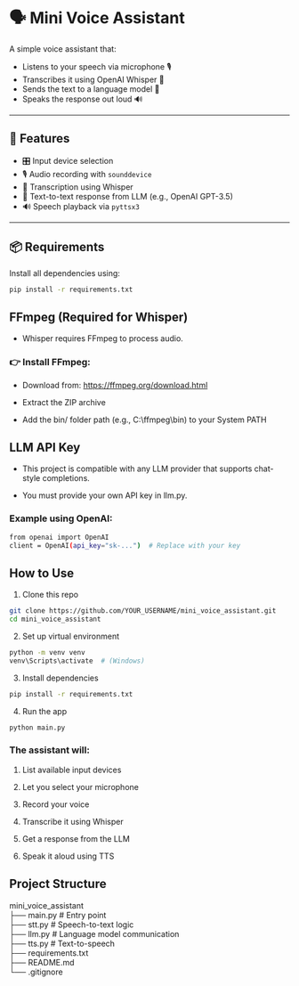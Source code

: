 # 🗣️ Mini Voice Assistant

A simple voice assistant that:
- Listens to your speech via microphone 🎙️
- Transcribes it using OpenAI Whisper 🧠
- Sends the text to a language model 🤖
- Speaks the response out loud 🔊

---

## 🔧 Features

- 🎛️ Input device selection
- 🎙️ Audio recording with `sounddevice`
- 🧠 Transcription using Whisper
- 💬 Text-to-text response from LLM (e.g., OpenAI GPT-3.5)
- 🔊 Speech playback via `pyttsx3`

---

## 📦 Requirements

Install all dependencies using:

```bash
pip install -r requirements.txt
```

## FFmpeg (Required for Whisper)
- Whisper requires FFmpeg to process audio.

### 👉 Install FFmpeg:
- Download from: https://ffmpeg.org/download.html

- Extract the ZIP archive

- Add the bin/ folder path (e.g., C:\ffmpeg\bin) to your System PATH


## LLM API Key
- This project is compatible with any LLM provider that supports chat-style completions.

- You must provide your own API key in llm.py.

### Example using OpenAI:

```bash
from openai import OpenAI
client = OpenAI(api_key="sk-...")  # Replace with your key
```

## How to Use
1. Clone this repo
```bash
git clone https://github.com/YOUR_USERNAME/mini_voice_assistant.git
cd mini_voice_assistant
```
2. Set up virtual environment
```bash
python -m venv venv
venv\Scripts\activate  # (Windows)
```
3. Install dependencies
```bash
pip install -r requirements.txt
```
4. Run the app
```bash
python main.py
```
### The assistant will:

1. List available input devices

2. Let you select your microphone

3. Record your voice

4. Transcribe it using Whisper

5. Get a response from the LLM

6. Speak it aloud using TTS

## Project Structure

mini_voice_assistant\
├── main.py        # Entry point\
├── stt.py         # Speech-to-text logic\
├── llm.py         # Language model communication\
├── tts.py         # Text-to-speech\
├── requirements.txt\
├── README.md\
└── .gitignore
